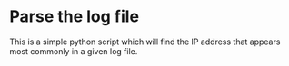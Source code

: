 # Parse the log file
This is a simple python script which will find the IP address that appears most commonly in a given log file.
